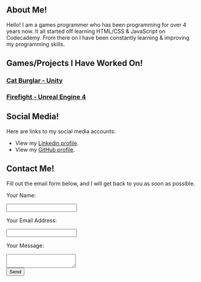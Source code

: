 <div class="About Me">
<h2>About Me!</h2>
<p>Hello! I am a games programmer who has been programming for over 4 years now. It all started off learning HTML/CSS & JavaScript on Codecademy. From there on I have been constantly learning & improving my programming skills.</p>
</div>

<div class="Projects">
<h2>Games/Projects I Have Worked On!</h2>
<h3><a href = "pages/catburglar.html" title="Cat Burglar">Cat Burglar - Unity</a></h3>
<h3><a href = "pages/firefight.html" title="Firefight">Firefight - Unreal Engine 4</a></h3>
</div>


<div class="Social Media">
<h2>Social Media!</h2>
<p>Here are links to my social media accounts:</p>
<ul>
<li>View my <a href ="https://www.linkedin.com/in/steven-coombe/" title="Linkedin Profile">Linkedin profile</a>.</li>
<li>View my <a href ="https://github.com/stevencoombe" title="Linkedin Profile">GitHub profile</a>.</li>
</ul>
</div>

<div class="Contact Me">
<h2>Contact Me!</h2>
<p> Fill out the email form below, and I will get back to you as soon as possible. </p>
<form
  action="https://formspree.io/myyzpnvq"
  method="POST"
>
<form action="https://formspree.io/myyzpnvq" method="POST">
<p> Your Name: </p>
  <input type="text" name="name"> <br>
  <p> Your Email Address: </p>
  <input type="email" name="_replyto"> <br>
  <p> Your Message: </p>
  <textarea name="message"></textarea> <br>
  <input type="submit" value="Send"> <br>
</form>
